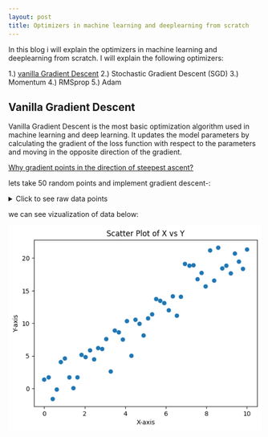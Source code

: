 ```yaml
---
layout: post
title: Optimizers in machine learning and deeplearning from scratch
---
```


In this blog i will explain the optimizers in machine learning and deeplearning from scratch. I will explain the following optimizers:

1.) [vanilla Gradient Descent](#vanilla-gradient-descent)
2.) Stochastic Gradient Descent (SGD)
3.) Momentum
4.) RMSprop
5.) Adam

## Vanilla Gradient Descent

Vanilla Gradient Descent is the most basic optimization algorithm used in machine learning and deep learning. It updates the model parameters by calculating the gradient of the loss function with respect to the parameters and moving in the opposite direction of the gradient.

[Why gradient points in the direction of steepest ascent?](https://www.youtube.com/watch?v=QQPz3eXXgQI&pp=ygUwd2h5IGRpZXMgZ3JhZGllbnQgcG9pbnRzIHR3b2FyZHMgc3RlZXBlc3QgYXNjZW50)

lets take 50 random points and implement gradient descent-:
<details>
<summary>Click to see raw data points</summary>

**X values:**
```
[ 0.          0.20408163  0.40816327  0.6122449   0.81632653  1.02040816
  1.2244898   1.42857143  1.63265306  1.83673469  2.04081633  2.24489796
  2.44897959  2.65306122  2.85714286  3.06122449  3.26530612  3.46938776
  3.67346939  3.87755102  4.08163265  4.28571429  4.48979592  4.69387755
  4.89795918  5.10204082  5.30612245  5.51020408  5.71428571  5.91836735
  6.12244898  6.32653061  6.53061224  6.73469388  6.93877551  7.14285714
  7.34693878  7.55102041  7.75510204  7.95918367  8.16326531  8.36734694
  8.57142857  8.7755102   8.97959184  9.18367347  9.3877551   9.59183673
  9.79591837 10.        ]
```

**Y values:**
```
[-1.84906502  0.14796499  5.76343969  3.29772247  1.33574199  7.55969436
  3.07641734  2.29625206  3.11890568  2.83164312  8.86090267  2.88772778
  6.25586976  4.80492513  4.24172485  6.30030025  8.94647707  8.73120931
  8.16654723  7.66207554  8.05660718  7.61485529  7.33576776  7.58932481
 11.64422524 12.52849745 13.12640632 11.82546752 11.80469967 12.17155883
 15.4460859  15.0538789  18.26404008 17.07964007 10.91760557 13.23503321
 12.16853572 19.50415138 15.46385096 13.79271726 18.39178177 19.47646076
 18.08185461 20.35487431 18.55772308 20.53339024 17.35817452 20.47327344
 21.03137291 21.40791631]
```
</details>

we can see vizualization of data below:

![](/images/vanilla_gd_input.png)



